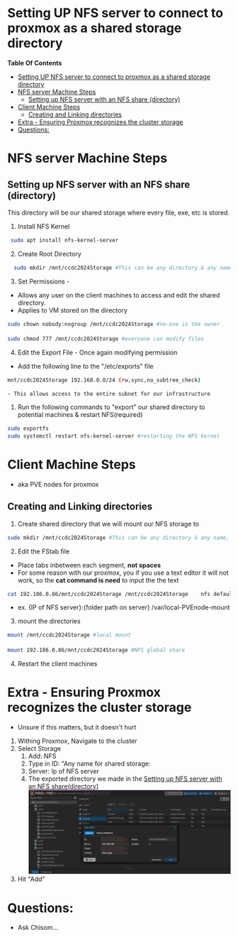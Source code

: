# Setting UP NFS server to connect to proxmox as a shared storage directory

**Table Of Contents**
- [Setting UP NFS server to connect to proxmox as a shared storage directory](#setting-up-nfs-server-to-connect-to-proxmox-as-a-shared-storage-directory)
- [NFS server Machine Steps](#nfs-server-machine-steps)
  - [Setting up NFS server with an NFS share (directory)](#setting-up-nfs-server-with-an-nfs-share-directory)
- [Client Machine Steps](#client-machine-steps)
  - [Creating and Linking directories](#creating-and-linking-directories)
- [Extra - Ensuring Proxmox recognizes the cluster storage](#extra---ensuring-proxmox-recognizes-the-cluster-storage)
- [Questions:](#questions)

# NFS server Machine Steps

## Setting up NFS server with an NFS share (directory)
This directory will be our shared storage where every file, exe, etc is stored.

1. Install NFS Kernel 
  ```sh 
   sudo apt install nfs-kernel-server
  ```
2. Create Root Directory
  ```sh
    sudo mkdir /mnt/ccdc2024Storage #This can be any directory & any name, but must be consistent through this section of the documention
  ```
3. Set Permissions -
  - Allows any user on the client machines to access and edit the shared directory.
  - Applies to VM stored on the directory
  ```sh
  sudo chown nobody:nogroup /mnt/ccdc2024Storage #no-one is the owner

  sudo chmod 777 /mnt/ccdc2024Storage #everyone can modify files
  ```
4. Edit the Export File - Once again modifying permission
  - Add the following line to the "/etc/exports" file
  ```sh
  mnt/ccdc2024Storage 192.168.0.0/24 (rw,sync,no_subtree_check)
  ```
    - This allows access to the entire subnet for our infrastructure

1. Run the following commands to "export" our shared directory to potential machines & restart NFS(required)
  ```sh
  sudo exportfs
  sudo systemctl restart nfs-kernel-server #restarting the NFS kernel
  ```


# Client Machine Steps 
- aka PVE nodes for proxmox

## Creating and Linking directories
1. Create shared directory that we will mount our NFS  storage to
  ```sh
  sudo mkdir /mnt/ccdc2024Storage #This can be any directory & any name, but must be consistent through this section of the documentation
  ```
2. Edit the FStab file
  - Place tabs inbetween each segment, **not spaces**
  - For some reason with our proxmox, you if you use a text editor it will not work, so the **cat command is need** to input the the text
  ```sh
  cat 192.186.0.86/mnt/ccdc2024Storage /mnt/ccdc2024Storage    nfs defaults    0   0 >> /etc/fstab
  ```
  - ex. {IP of NFS server}:{folder path on server} /var/local-PVEnode-mount
  
3. mount the directories
  ``` sh
  mount /mnt/ccdc2024Storage #local mount

  mount 192.186.0.86/mnt/ccdc2024Storage #NFS global share
  ```
4. Restart the client machines



# Extra - Ensuring Proxmox recognizes the cluster storage
 - Unsure if this matters, but it doesn't hurt
1. Withing Proxmox, Navigate to the cluster
2. Select Storage
   1. Add: NFS
   2. Type in ID: "Any name for shared storage:
   3. Server: Ip of NFS server
   4. The exported directory we made in the [Setting up NFS server with an NFS share(directory)](#setting-up-nfs-server-with-an-nfs-sharedirectory)
   ![Alt text](image.png)
3. Hit "Add"


# Questions:
- Ask Chisom...
